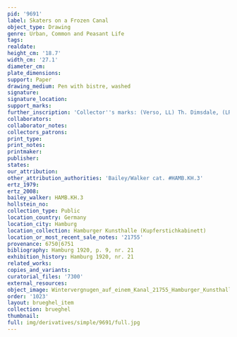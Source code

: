 ```yaml
---
pid: '9691'
label: Skaters on a Frozen Canal
object_type: Drawing
genre: Urban, Common and Peasant Life
tags: 
realdate: 
height_cm: '18.7'
width_cm: '27.1'
diameter_cm: 
plate_dimensions: 
support: Paper
drawing_medium: Pen with bistre, washed
signature: 
signature_location: 
support_marks: 
further_inscription: 'Collector''s marks: (Verso, LL) Th. Dimsdale, (LR) William Eisdaile'
collaborators: 
collaborator_notes: 
collectors_patrons: 
print_type: 
print_notes: 
printmaker: 
publisher: 
states: 
our_attribution: 
other_attribution_authorities: 'Bailey/Walker cat. #HAMB.KH.3'
ertz_1979: 
ertz_2008: 
bailey_walker: HAMB.KH.3
hollstein_no: 
collection_type: Public
location_country: Germany
location_city: Hamburg
location_collection: Hamburger Kunsthalle (Kupferstichkabinett)
location_or_most_recent_sale_notes: '21755'
provenance: 6750|6751
bibliography: Hamburg 1920, p. 9, nr. 21
exhibition_history: Hamburg 1920, nr. 21
related_works: 
copies_and_variants: 
curatorial_files: '7300'
external_resources: 
object_image: Wintervergnugen_auf_einem_Kanal_21755_Hamburger_Kunsthalle_1.jpg
order: '1023'
layout: brueghel_item
collection: brueghel
thumbnail: 
full: img/derivatives/simple/9691/full.jpg
---
```

